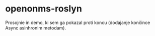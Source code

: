 openonms-roslyn
===============

Prosojnie in demo, ki sem ga pokazal proti koncu (dodajanje končince Async asinhronim metodam).
